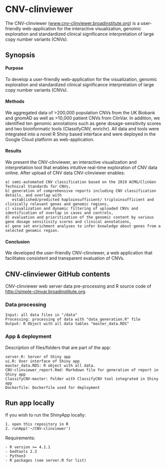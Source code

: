 # CNV-clinviewer

The CNV-clinviewer (www.cnv-clinviewer.broadinstitute.org) is a user-friendly web-application for the interactive visualization, genomic exploration and standardized clinical significance interpretation of large copy number variants (CNVs).

## Synopsis

#### Purpose

To develop a user-friendly web-application for the visualization, genomic exploration and standardized clinical significance interpretation of large copy number variants (CNVs).

#### Methods

We aggregated data of >200,000 population CNVs from the UK Biobank and gnomAD as well as >10,000 patient CNVs from ClinVar. In addition, we identified ten genomic annotations such as gene dosage-sensitivity scores and two bioinformatic tools (ClassifyCNV, enrichr). All data and tools were integrated into a novel R Shiny based interface and were deployed in the Google Cloud platform as web-application.

#### Results

We present the CNV-clinviewer, an interactive visualization and interpretation tool that enables intuitive real-time exploration of CNV data online. After upload of CNV data CNV-clinviewer enables:
```
a) semi-automated CNV classification based on the 2019 ACMG/ClinGen Technical Standards for CNVs,
b) generation of comprehensive reports including CNV classification details, and overlap with 
   established/predicted haploinsufficient/ triploinsufficient and clinically relevant genes and genomic regions,
c) visualization and dynamic filtering of uploaded CNVs and identification of overlap in cases and controls, 
d) evaluation and prioritization of the genomic content by various gene dosage sensitivity scores and clinical annotations, 
e) gene set enrichment analyses to infer knowledge about genes from a selected genomic region.
```

#### Conclusion

We developed the user-friendly CNV-clinviewer, a web application that facilitates consistent and transparent evaluation of CNVs. 

## CNV-clinviewer GitHub contents

CNV-clinviewer web server data pre-processing and R source code of http://simple-clinvar.broadinstitute.org.

### Data processing

```
Input: all data files in "/data"
Processing: processing of data with "data_generation.R" file
Output: R Object with all data tables "master_data.RDS"
```

### App & deployment

Description of files/folders that are part of the app:
```
server.R: Server of Shiny app
ui.R: User interface of Shiny app
master_data.RDS: R object with all data.
CNV-clinviewer_report.Rmd: Markdown file for generation of report in Shiny app
ClassifyCNV-master: Folder with ClassifyCNV tool integrated in Shiny app
Dockerfile: Dockerfile used for deployment
```

## Run app locally

If you wish to run the ShinyApp locally: 
```
1. open this repository in R
2. runApp('~/CNV-clinviewer') 
```

Requirements:
```
- R version >= 4.1.1
- bedtools 2.3
- Python3
- R packages (see server.R for list)
```



